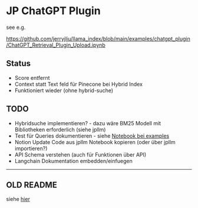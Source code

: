 # JP ChatGPT  Plugin

see e.g.

https://github.com/jerryjliu/llama_index/blob/main/examples/chatgpt_plugin/ChatGPT_Retrieval_Plugin_Upload.ipynb

## Status

* Score entfernt
* Context statt Text feld für Pinecone bei Hybrid Index
* Funktioniert wieder (ohne hybrid-suche)

## TODO

* Hybridsuche implementieren? - dazu wäre BM25 Modell mit Bibliotheken erforderlich (siehe jpllm)
* Test für Queries dokumentieren - siehe [Notebook bei examples](/examples/test_queries.ipynb)
* Notion Update Code aus jpllm Notebook kopieren (oder über jpllm importieren?)
* API Schema verstehen (auch für Funktionen über API)
* Langchain Dokumentation embedden/einfuegen



------
## OLD README

siehe [hier](https://github.com/openai/chatgpt-retrieval-plugin/blob/main/README.md)